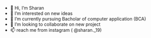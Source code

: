 - 👋 Hi, I’m Sharan
- 👀 I’m interested on new ideas
- 🌱 I’m currently pursuing Bacholar of computer application (BCA)
- 💞️ I’m looking to collaborate on new project
- 📫 reach me from instagram ( @sharan._19)

<!---
Sharanpoojari19/Sharanpoojari19 is a ✨ special ✨ repository because its `README.md` (this file) appears on your GitHub profile.
You can click the Preview link to take a look at your changes.
--->
